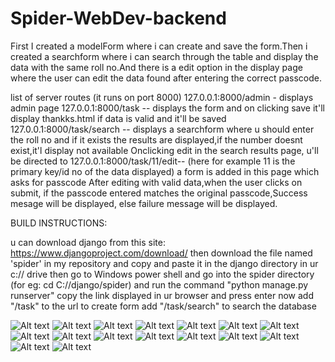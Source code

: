 # Spider-WebDev-backend
First I created a modelForm where i can create and save the form.Then i created a searchform where i can search through the table and display the data with the same roll no.And there is a edit option in the display page where the user can edit the data found after entering the correct passcode.

list of server routes
(it runs on port 8000)
127.0.0.1:8000/admin - displays admin page
127.0.0.1:8000/task -- displays the form and on clicking save it'll display thankks.html if data is valid and it'll be saved
127.0.0.1:8000/task/search -- displays a searchform where u should enter the roll no and if it exists the results are displayed,if the number doesnt exist,it'l display not available
Onclicking edit in the search results page, u'll be directed to 
127.0.0.1:8000/task/11/edit-- (here for example 11 is the primary key/id no of the data displayed)
a form is added in this page which asks for passcode
After editing with valid data,when the user clicks on submit, if the passcode entered matches the original passcode,Success mesage will be displayed, else failure message will be displayed.

BUILD INSTRUCTIONS:

u can download django from this site: https://www.djangoproject.com/download/
then download the file named 'spider' in my repository and copy and paste it in the django directory in ur c:// drive
then go to Windows power shell
and go into the spider directory
(for eg: cd C://django/spider)
and run the command "python manage.py runserver"
copy the link displayed in ur browser and press enter
now add "/task" to the url to create form
add "/task/search" to search the database

![Alt text](https://github.com/sudharsana-kjl/Spider-WebDev-backend/blob/master/spider/Screenshot%20(176).png)
![Alt text](https://github.com/sudharsana-kjl/Spider-WebDev-backend/blob/master/spider/Screenshot%20(177).png)
![Alt text](https://github.com/sudharsana-kjl/Spider-WebDev-backend/blob/master/spider/Screenshot%20(179).png)
![Alt text](https://github.com/sudharsana-kjl/Spider-WebDev-backend/blob/master/spider/Screenshot%20(180).png)
![Alt text](https://github.com/sudharsana-kjl/Spider-WebDev-backend/blob/master/spider/Screenshot%20(181).png)
![Alt text](https://github.com/sudharsana-kjl/Spider-WebDev-backend/blob/master/spider/Screenshot%20(182).png)
![Alt text](https://github.com/sudharsana-kjl/Spider-WebDev-backend/blob/master/spider/Screenshot%20(183).png)
![Alt text](https://github.com/sudharsana-kjl/Spider-WebDev-backend/blob/master/spider/Screenshot%20(184).png)
![Alt text](https://github.com/sudharsana-kjl/Spider-WebDev-backend/blob/master/spider/Screenshot%20(185).png)
![Alt text](https://github.com/sudharsana-kjl/Spider-WebDev-backend/blob/master/spider/Screenshot%20(186).png)
![Alt text](https://github.com/sudharsana-kjl/Spider-WebDev-backend/blob/master/spider/Screenshot%20(187).png)
![Alt text](https://github.com/sudharsana-kjl/Spider-WebDev-backend/blob/master/spider/Screenshot%20(188).png)
![Alt text](https://github.com/sudharsana-kjl/Spider-WebDev-backend/blob/master/spider/Screenshot%20(189).png)
![Alt text](https://github.com/sudharsana-kjl/Spider-WebDev-backend/blob/master/spider/Screenshot%20(190).png)
![Alt text](https://github.com/sudharsana-kjl/Spider-WebDev-backend/blob/master/spider/Screenshot%20(191).png)
![Alt text](https://github.com/sudharsana-kjl/Spider-WebDev-backend/blob/master/spider/Screenshot%20(192).png)

